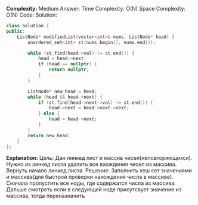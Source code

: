 **Complexity:** Medium
Answer:
	Time Complexity: O(N)
	Space Complexity: O(N)
Code:
Solution:
```cpp
class Solution {
public:
    ListNode* modifiedList(vector<int>& nums, ListNode* head) {
        unordered_set<int> st(nums.begin(), nums.end());

        while (st.find(head->val) != st.end()) {
            head = head->next;
            if (head == nullptr) {
                return nullptr;
            }
        }

        ListNode* new_head = head;
        while (head && head->next) {
            if (st.find(head->next->val) != st.end()) {
                head->next = head->next->next;
            } else {
                head = head->next;
            }
        }
        return new_head;
    }
};
```
**Explanation:**
	Цель: Дан линкед лист и массив чисел(неповторяющихся). Нужно из линкед листа удалить все вхождения чисел из массива. Вернуть начало линкед листа.
	Решение: Заполнить хеш сет значениями и массива(для быстрой проверки нахождения числа в массиве). Сначала пропустить все ноды, где содержатся числа из массива. Дальше смотреть если в следующей ноде присутсвует значение из массива, тогда переназначить 